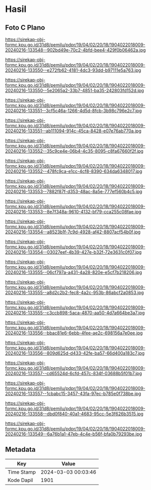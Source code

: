 # Hasil

## Foto C Plano

https://sirekap-obj-formc.kpu.go.id/31d8/pemilu/pdpr/19/04/02/20/18/1904022018009-20240216-133548--902bd49e-70c2-4bfd-bee4-429f0b06462a.jpg

https://sirekap-obj-formc.kpu.go.id/31d8/pemilu/pdpr/19/04/02/20/18/1904022018009-20240216-133550--e272fb62-4181-4dc3-93dd-b97111e5a763.jpg

https://sirekap-obj-formc.kpu.go.id/31d8/pemilu/pdpr/19/04/02/20/18/1904022018009-20240216-133550--5e2065a2-33b7-4851-ba35-242803fd152d.jpg

https://sirekap-obj-formc.kpu.go.id/31d8/pemilu/pdpr/19/04/02/20/18/1904022018009-20240216-133551--3cf5c46a-1266-4d5d-8fcb-3b98c796e2c7.jpg

https://sirekap-obj-formc.kpu.go.id/31d8/pemilu/pdpr/19/04/02/20/18/1904022018009-20240216-133551--ab111094-914c-45ca-8428-e07e76ab770a.jpg

https://sirekap-obj-formc.kpu.go.id/31d8/pemilu/pdpr/19/04/02/20/18/1904022018009-20240216-133552--35c9ce4e-06b4-4c35-8095-c8fa67660f2f.jpg

https://sirekap-obj-formc.kpu.go.id/31d8/pemilu/pdpr/19/04/02/20/18/1904022018009-20240216-133552--478fc9ca-e1cc-4cf8-8390-634da6348017.jpg

https://sirekap-obj-formc.kpu.go.id/31d8/pemilu/pdpr/19/04/02/20/18/1904022018009-20240216-133553--7882f87f-d353-48ac-8a5e-777ef560b4c5.jpg

https://sirekap-obj-formc.kpu.go.id/31d8/pemilu/pdpr/19/04/02/20/18/1904022018009-20240216-133553--8e7f348a-9610-4132-bf79-cca255c08fae.jpg

https://sirekap-obj-formc.kpu.go.id/31d8/pemilu/pdpr/19/04/02/20/18/1904022018009-20240216-133554--a8523b1f-7c9d-4928-af42-8807acf54b0f.jpg

https://sirekap-obj-formc.kpu.go.id/31d8/pemilu/pdpr/19/04/02/20/18/1904022018009-20240216-133554--03027eef-4b39-427e-b32f-72e3631c0f07.jpg

https://sirekap-obj-formc.kpu.go.id/31d8/pemilu/pdpr/19/04/02/20/18/1904022018009-20240216-133555--06cf797a-a431-4a28-820e-e5cf7b218206.jpg

https://sirekap-obj-formc.kpu.go.id/31d8/pemilu/pdpr/19/04/02/20/18/1904022018009-20240216-133555--a8d2c2b2-fec8-4a2c-953b-86abcf2a0853.jpg

https://sirekap-obj-formc.kpu.go.id/31d8/pemilu/pdpr/19/04/02/20/18/1904022018009-20240216-133555--c3ccb898-5aca-4870-aa50-4d7a664be3a7.jpg

https://sirekap-obj-formc.kpu.go.id/31d8/pemilu/pdpr/19/04/02/20/18/1904022018009-20240216-133556--bbac81e6-6ebb-4fee-ae2c-698156a7e0ee.jpg

https://sirekap-obj-formc.kpu.go.id/31d8/pemilu/pdpr/19/04/02/20/18/1904022018009-20240216-133556--809d625d-d433-42fe-ba57-66d400a183c7.jpg

https://sirekap-obj-formc.kpu.go.id/31d8/pemilu/pdpr/19/04/02/20/18/1904022018009-20240216-133557--cd65524d-6cfd-457c-834f-03688b5f01b7.jpg

https://sirekap-obj-formc.kpu.go.id/31d8/pemilu/pdpr/19/04/02/20/18/1904022018009-20240216-133557--1cbabc15-3457-43fa-97ec-b785e0f738be.jpg

https://sirekap-obj-formc.kpu.go.id/31d8/pemilu/pdpr/19/04/02/20/18/1904022018009-20240216-133558--dbd0f840-40a1-4683-95cc-5e3f626b3515.jpg

https://sirekap-obj-formc.kpu.go.id/31d8/pemilu/pdpr/19/04/02/20/18/1904022018009-20240216-133549--6a76b1a1-47eb-4c4e-b56f-bfa0b79293be.jpg


## Metadata

| Key        | Value               |
| ---------- | ------------------- |
| Time Stamp | 2024-03-03 00:03:46 |
| Kode Dapil | 1901                |



